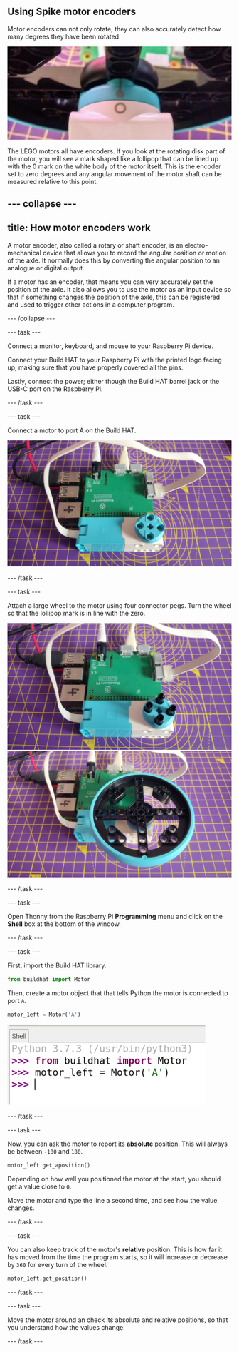 ## Using Spike motor encoders

Motor encoders can not only rotate, they can also accurately detect how many degrees they have been rotated.

![Motor with the lollipop mark in line with a circle.](images/aligned_symbols.jpg)

The LEGO motors all have encoders. If you look at the rotating disk part of the motor, you will see a mark shaped like a lollipop that can be lined up with the 0 mark on the white body of the motor itself. This is the encoder set to zero degrees and any angular movement of the motor shaft can be measured relative to this point.

--- collapse ---
---
title: How motor encoders work
---

A motor encoder, also called a rotary or shaft encoder, is an electro-mechanical device that allows you to record the angular position or motion of the axle. It normally does this by converting the angular position to an analogue or digital output. 

If a motor has an encoder, that means you can very accurately set the position of the axle. It also allows you to use the motor as an input device so that if something changes the position of the axle, this can be registered and used to trigger other actions in a computer program. 

--- /collapse ---

--- task ---

Connect a monitor, keyboard, and mouse to your Raspberry Pi device.

Connect your Build HAT to your Raspberry Pi with the printed logo facing up, making sure that you have properly covered all the pins. 

Lastly, connect the power; either though the Build HAT barrel jack or the USB-C port on the Raspberry Pi.

--- /task ---

--- task ---

Connect a motor to port A on the Build HAT.

![Motor attached via a ribbon cable to port A on the build HAT.](images/motor_attached.jpg)

--- /task ---

--- task ---

Attach a large wheel to the motor using four connector pegs. Turn the wheel so that the lollipop mark is in line with the zero.

![Motor with connector pegs attached.](images/motor_with_pegs.jpg)
![Motor with a large wheel attached.](images/motor_with_wheel.jpg)

--- /task ---

--- task ---

Open Thonny from the Raspberry Pi **Programming** menu and click on the **Shell** box at the bottom of the window. 

--- /task ---

--- task ---

First, import the Build HAT library.

```python
from buildhat import Motor
```

Then, create a motor object that that tells Python the motor is connected to port `A`.

```python
motor_1eft = Motor('A')
```

![A screenshot of the Thonny Python IDE showing code being run in the shell.](images/thonny_shell_2.png)

--- /task ---

--- task ---

Now, you can ask the motor to report its **absolute** position. This will always be between `-180` and `180`.

```python
motor_left.get_aposition()
```

Depending on how well you positioned the motor at the start, you should get a value close to `0`.

Move the motor and type the line a second time, and see how the value changes.

--- /task ---

--- task ---

You can also keep track of the motor's **relative** position. This is how far it has moved from the time the program starts, so it will increase or decrease by `360` for every turn of the wheel.

```python
motor_1eft.get_position()
```
--- /task ---

--- task ---

Move the motor around an check its absolute and relative positions, so that you understand how the values change.

--- /task ---


